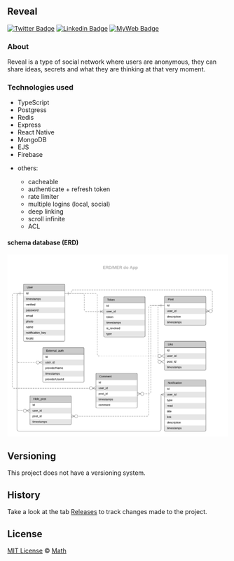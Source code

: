 ## Reveal

[![Twitter Badge](https://img.shields.io/badge/-@t__h__e__u-1ca0f1?style=flat-square&labelColor=1ca0f1&logo=twitter&logoColor=white&link=https://twitter.com/t_h_e_u)](https://twitter.com/t_h_e_u) 
[![Linkedin Badge](https://img.shields.io/badge/-matheusgbatista-blue?style=flat-square&logo=Linkedin&logoColor=white&link=https://www.linkedin.com/in/matheusgbatista-3392bb153/)](https://www.linkedin.com/in/matheusgbatista/) 
[![MyWeb Badge](https://img.shields.io/badge/-t--heu.github.io-333?style=flat-square&link=https://t-heu.github.io/)](https://t-heu.github.io) 


### About
Reveal is a type of social network where users are anonymous, they can share ideas, secrets and what they are thinking at that very moment.

###  Technologies used
- TypeScript
- Postgress
- Redis
- Express
- React Native
- MongoDB
- EJS
- Firebase

<ul>
  <li>others:</li>
  <ul>
    <li>cacheable</li>
    <li>authenticate + refresh token</li>
    <li>rate limiter</li>
    <li>multiple logins (local, social)</li>
    <li>deep linking</li>
    <li>scroll infinite</li>
    <li>ACL</li>
  </ul>
</ul>

<h4>schema database (ERD)</h4>
<p align="center">
  <img alt="schema_database" src="./docs/ERD do APP Conf - 2v.png" width="650" />
</p>

## Versioning
This project does not have a versioning system.

## History
Take a look at the tab [Releases](https://github.com/t-heu/reveal/releases) to track changes made to the project.

## License
[MIT License](./LICENSE) © [Math](https://github.com/t-heu/)

